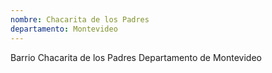 ```yaml
---
nombre: Chacarita de los Padres
departamento: Montevideo
---
```


Barrio Chacarita de los Padres
Departamento de Montevideo

